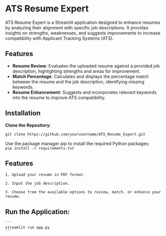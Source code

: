 # ATS Resume Expert

ATS Resume Expert is a Streamlit application designed to enhance resumes by analyzing their alignment with specific job descriptions. It provides insights on strengths, weaknesses, and suggests improvements to increase compatibility with Applicant Tracking Systems (ATS).

## Features

- **Resume Review**: Evaluates the uploaded resume against a provided job description, highlighting strengths and areas for improvement.
- **Match Percentage**: Calculates and displays the percentage match between the resume and the job description, identifying missing keywords.
- **Resume Enhancement**: Suggests and incorporates relevant keywords into the resume to improve ATS compatibility.

## Installation

 **Clone the Repository**:
   ```
   git clone https://github.com/yourusername/ATS_Resume_Expert.git
   
   ```
   Use the package manager pip to install the required Python packages:   
    ```
    pip install -r requirements.txt
    ```

## Features
    1. Upload your resume in PDF format.

    2. Input the job description.

    3. Choose from the available options to review, match, or enhance your resume.   


## Run the Application:
    ```
    streamlit run app.py
    ```    
